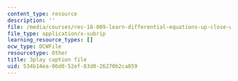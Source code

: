 ```yaml
---
content_type: resource
description: ''
file: /media/courses/res-18-009-learn-differential-equations-up-close-with-gilbert-strang-and-cleve-moler-fall-2015/534b14ea06d052ef83d026270b2ca859_xtMzTXHO_zA.vtt
file_type: application/x-subrip
learning_resource_types: []
ocw_type: OCWFile
resourcetype: Other
title: 3play caption file
uid: 534b14ea-06d0-52ef-83d0-26270b2ca859
---
```

